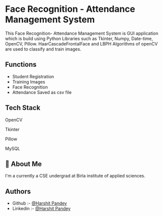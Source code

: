 
# Face Recognition - Attendance Management System
This Face Recognition- Attendance Management System is GUI application which is build using Python Libraries such as Tkinter, Numpy, Date-time, OpenCV, Pillow. 
HaarCascadeFrontalFace and LBPH Algorithms of openCV are used to classify and train images.


## Functions

- Student Registration
- Training Images
- Face Recognition
- Attendance Saved as csv file


## Tech Stack

OpenCV

Tkinter

Pillow

MySQL



## 🚀 About Me
I'm a currently a CSE undergrad at Birla institute of applied sciences.


## Authors

- Github :- [@Harshit Pandey](https://github.com/harshitpandey268)
- Linkedin :- [@Harshit Pandey](https://www.linkedin.com/in/harshit-pandey-6b0268187/)


